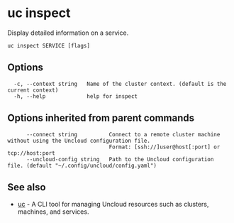 # uc inspect

Display detailed information on a service.

```
uc inspect SERVICE [flags]
```

## Options

```
  -c, --context string   Name of the cluster context. (default is the current context)
  -h, --help             help for inspect
```

## Options inherited from parent commands

```
      --connect string          Connect to a remote cluster machine without using the Uncloud configuration file.
                                Format: [ssh://]user@host[:port] or tcp://host:port
      --uncloud-config string   Path to the Uncloud configuration file. (default "~/.config/uncloud/config.yaml")
```

## See also

* [uc](uc.md)	 - A CLI tool for managing Uncloud resources such as clusters, machines, and services.

